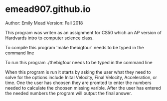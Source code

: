 # emead907.github.io
Author: Emily Mead 
Version: Fall 2018

This program was writen as an assignment for CS50 which an AP version of Hardvards intro to computer science class.

To compile this program 'make thebigfour' needs to be typed in the command line

To run this program ./thebigfour needs to be typed in the command line

When this program is run it starts by asking the user what they need to solve for the options include Inital Velocity, Final Velocity, Acceleration, or time. One the user has choosen they are promted to enter the numbers needed to calculate the choosen missing varible. After the user has entered the needed numbers the program will output the final answer.
